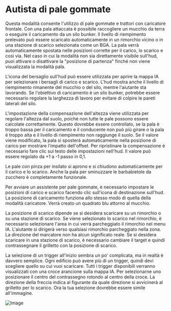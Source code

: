 # Autista di pale gommate


Questa modalità consente l'utilizzo di pale gommate e trattori con caricatore frontale.
Con una pala attaccata è possibile raccogliere un mucchio da terra o eseguire il caricamento da un silo bunker.
Il livello di riempimento prelevato può essere scaricato automaticamente in un rimorchio vicino o in una stazione di scarico selezionata come un BGA.
La pala verrà automaticamente spostata nelle posizioni corrette per il carico, lo scarico e così via.
Nel caso in cui la modalità non sia direttamente visibile sull'hud, puoi attivare o disattivare la "posizione di partenza" finché non viene visualizzata la modalità pala.

L'icona del bersaglio sull'hud può essere utilizzata per aprire la mappa IA per selezionare i bersagli di carico e scarico.
L'hud mostra anche il livello di riempimento rimanente del mucchio o del silo, mentre l'aiutante sta lavorando.
Se l'obiettivo di caricamento è un silo bunker, potrebbe essere necessario regolare la larghezza di lavoro per evitare di colpire le pareti laterali del silo.
      
L'impostazione della compensazione dell'altezza viene utilizzata per regolare l'altezza dal suolo, poiché non tutte le pale possono essere calcolate correttamente.
Questo dovrebbe essere controllato, se la pala è troppo bassa per il caricamento e il conducente non può più girare o la pala è troppo alta e il livello di riempimento non raggiunge il suolo.
Se il valore viene modificato, la pala si sposterà automaticamente nella posizione di carico per mostrare l'impatto dell'offset.
Per ripristinare la compensazione è necessario fare clic sul testo delle impostazioni nell'hud. Il valore può essere regolato da +1 a -1 passo in 0,1.

Le pale con pinza per insilato si aprono e si chiudono automaticamente per il carico e lo scarico.
Anche la pala per sminuzzare le barbabietole da zucchero è completamente funzionale.



Per avviare un assistente per pale gommate, è necessario impostare le posizioni di carico e scarico facendo clic sull'icona di destinazione sull'hud.
La posizione di caricamento funziona allo stesso modo di quella della modalità caricatore. Verrà creato un quadrato blu attorno al mucchio.

La posizione di scarico dipende se si desidera scaricare su un rimorchio o su una stazione di scarico.
Se viene selezionato lo scarico nel rimorchio, è necessario selezionare l'area in cui verrà parcheggiato il rimorchio nel menu IA.
L'aiutante si dirigerà verso qualsiasi rimorchio parcheggiato nella zona. La direzione del marcatore non ha alcun significato reale.
Se si desidera scaricare in una stazione di scarico, è necessario cambiare il target e quindi contrassegnare il grilletto con la posizione di scarico.



La selezione di un trigger all'inizio sembra un po' complicata, ma in realtà è davvero semplice.
Ogni edificio può avere più di un trigger, quindi devi scegliere quello su cui vuoi scaricare.
Tutti i trigger disponibili verranno visualizzati con una croce arancione sulla mappa IA.
Per selezionarne uno posizionare il centro del contrassegno rotondo al centro della croce.
La direzione della freccia indica al figurante da quale direzione si avvicinerà al grilletto per lo scarico.
Ora la tua selezione dovrebbe essere simile all'immagine.


![Image](assets/shovelloadertrigger_0_0_830_610.png)

